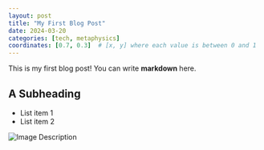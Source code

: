 ```yaml
---
layout: post
title: "My First Blog Post"
date: 2024-03-20
categories: [tech, metaphysics]
coordinates: [0.7, 0.3]  # [x, y] where each value is between 0 and 1
---
```


This is my first blog post! You can write **markdown** here.

## A Subheading

- List item 1
- List item 2

![Image Description](/assets/images/your-image.jpg)
